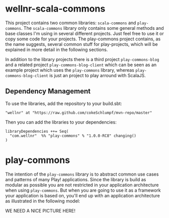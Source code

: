 wellnr-scala-commons
====================

This project contains two common libraries: `scala-commons` and `play-commons`. The `scala-commons` library only contains some general methods and base classes I'm using in several different projects. Just feel free to use it or copy some code for your projects. The play-commons project contains, as the name suggests, several common stuff for play-projects, which will be explained in more detail in the following sections.

In addition to the library projects there is a third project `play-commons-blog` and a related project `play-commons-blog-client` which can be seen as an example project which uses the `play-commons` library, whereas `play-commons-blog-client` is just an project to play arround with ScalaJS.

Dependency Management
---------------------

To use the libraries, add the repository to your build.sbt:

```
"wellnr" at "https://raw.github.com/cokeSchlumpf/mvn-repo/master"
```

Then you can add the libraries to your dependencies:

```
libraryDependencies ++= Seq(
  "com.wellnr" 	%% "play-commons" % "1.0.0-RC8" changing()
)
```

play-commons
============

The intention of the `play-commons` library is to abstract common use cases and patterns of many Play! applications. Since the library is build as modular as possible you are not restricted in your application architecture when using `play-commons`. But when you are going to use it as a framework your application is based on, you'll end up with an application architecture as illustrated in the following model:

WE NEED A NICE PICTURE HERE!


